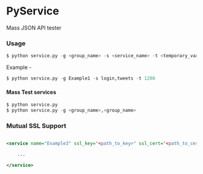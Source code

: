 PyService
=========

Mass JSON API tester


### Usage

```python
$ python service.py -g <group_name> -s <service_name> -t <temporary_variable> -o <key>=<value>,<key>=<value> -r GET|POST
```

Example -

```python
$ python service.py -g Example1 -s login,tweets -t 1200
```

#### Mass Test services

```python
$ python service.py 
$ python service.py -g <group_name>,<group_name>
```

### Mutual SSL Support

```xml

<service name="Example3" ssl_key="<path_to_key>" ssl_cert="<path_to_cert>" ssl_ca="<path_to_ca>"> 

	...

</service>

```
